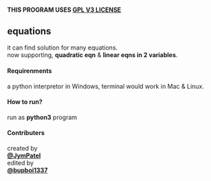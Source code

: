 #### THIS PROGRAM USES [GPL V3 LICENSE](../../LICENSE)

## equations
it can find solution for many equations.  
now supporting, **quadratic eqn** & **linear eqns in 2 variables**.

#### Requirenments
a python interpretor in Windows, terminal would work in Mac & Linux.

#### How to run?
run as **python3** program

#### Contributers
created by  
[**@JymPatel**](https://github.com/JymPatel)  
edited by  
[**@bupboi1337**](https://github.com/bupboi1337)

